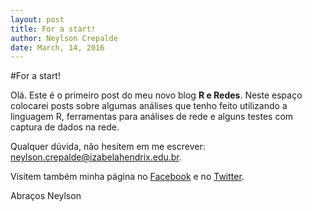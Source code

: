 ```yaml
---
layout: post
title: For a start!
author: Neylson Crepalde
date: March, 14, 2016
---
```


#For a start!

Olá. Este é o primeiro post do meu novo blog **R e Redes**. Neste espaço colocarei posts sobre algumas análises
que tenho feito utilizando a linguagem R, ferramentas para análises de rede e alguns testes com captura de dados
na rede.

Qualquer dúvida, não hesitem em me escrever: neylson.crepalde@izabelahendrix.edu.br.

Visitem também minha página no [Facebook](www.facebook.com/neylson.crepalde) e no [Twitter](www.twitter.com/ncrepalde).

Abraços
Neylson
